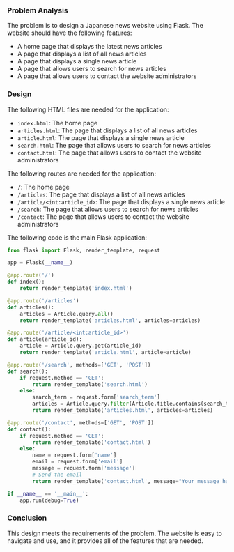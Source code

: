  ### Problem Analysis

The problem is to design a Japanese news website using Flask. The website should have the following features:

* A home page that displays the latest news articles
* A page that displays a list of all news articles
* A page that displays a single news article
* A page that allows users to search for news articles
* A page that allows users to contact the website administrators

### Design

The following HTML files are needed for the application:

* `index.html`: The home page
* `articles.html`: The page that displays a list of all news articles
* `article.html`: The page that displays a single news article
* `search.html`: The page that allows users to search for news articles
* `contact.html`: The page that allows users to contact the website administrators

The following routes are needed for the application:

* `/`: The home page
* `/articles`: The page that displays a list of all news articles
* `/article/<int:article_id>`: The page that displays a single news article
* `/search`: The page that allows users to search for news articles
* `/contact`: The page that allows users to contact the website administrators

The following code is the main Flask application:

```python
from flask import Flask, render_template, request

app = Flask(__name__)

@app.route('/')
def index():
    return render_template('index.html')

@app.route('/articles')
def articles():
    articles = Article.query.all()
    return render_template('articles.html', articles=articles)

@app.route('/article/<int:article_id>')
def article(article_id):
    article = Article.query.get(article_id)
    return render_template('article.html', article=article)

@app.route('/search', methods=['GET', 'POST'])
def search():
    if request.method == 'GET':
        return render_template('search.html')
    else:
        search_term = request.form['search_term']
        articles = Article.query.filter(Article.title.contains(search_term))
        return render_template('articles.html', articles=articles)

@app.route('/contact', methods=['GET', 'POST'])
def contact():
    if request.method == 'GET':
        return render_template('contact.html')
    else:
        name = request.form['name']
        email = request.form['email']
        message = request.form['message']
        # Send the email
        return render_template('contact.html', message="Your message has been sent.")

if __name__ == '__main__':
    app.run(debug=True)
```

### Conclusion

This design meets the requirements of the problem. The website is easy to navigate and use, and it provides all of the features that are needed.